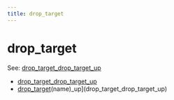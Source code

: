 ```yaml
---
title: drop_target
---
```


# drop_target


See: [drop_target_drop_target_up](../config/drop_targets.md)

* [drop_target_drop_target_up](drop_target_drop_target_down.md)
* [drop_target](../index.md)(name)_up](drop_target_drop_target_up)
